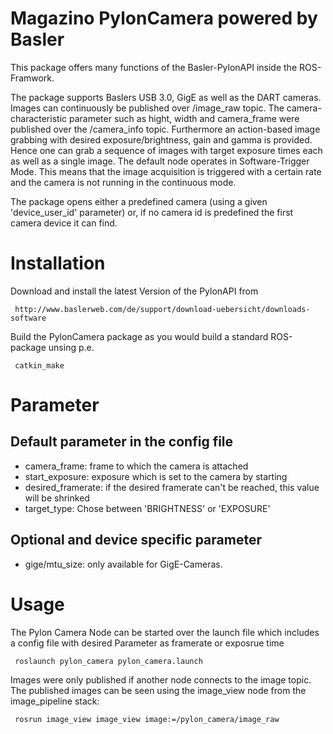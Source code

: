Magazino PylonCamera powered by Basler
=======



This package offers many functions of the Basler-PylonAPI inside the ROS-Framwork.

The package supports Baslers USB 3.0, GigE as well as the DART cameras.
Images can continuously be published over /image_raw topic. The camera-characteristic parameter such as hight, width and camera_frame were published over the /camera_info topic.
Furthermore an action-based image grabbing with desired exposure/brightness, gain and gamma is provided.
Hence one can grab a sequence of images with target exposure times each as well as a single image.
The default node operates in Software-Trigger Mode.
This means that the image acquisition is triggered with a certain rate and the camera is not running in the continuous mode.

The package opens either a predefined camera (using a given 'device_user_id' parameter) or, if no camera id is predefined the first camera device it can find.

# Installation
Download and install the latest Version of the PylonAPI from

     http://www.baslerweb.com/de/support/download-uebersicht/downloads-software

Build the PylonCamera package as you would build a standard ROS-package unsing p.e.

     catkin_make

# Parameter

Default parameter in the config file
---

 - camera_frame: frame to which the camera is attached
 - start_exposure: exposure which is set to the camera by starting
 - desired_framerate: if the desired framerate can't be reached, this value will be shrinked
 - target_type: Chose between 'BRIGHTNESS' or 'EXPOSURE'

Optional and device specific parameter
---

 - gige/mtu_size: only available for GigE-Cameras.


# Usage

The Pylon Camera Node can be started over the launch file which includes a config file with desired Parameter as framerate or exposrue time

     roslaunch pylon_camera pylon_camera.launch

Images were only published if another node connects to the image topic. The published images can be seen using the image_view node from the image_pipeline stack:

     rosrun image_view image_view image:=/pylon_camera/image_raw